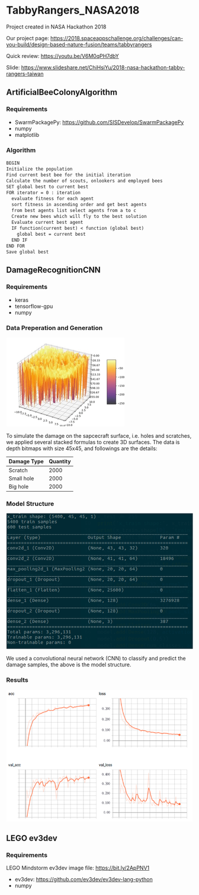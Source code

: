 # TabbyRangers_NASA2018
Project created in NASA Hackathon 2018

Our project page: https://2018.spaceappschallenge.org/challenges/can-you-build/design-based-nature-fusion/teams/tabbyrangers

Quick review: https://youtu.be/V6M0qPH7dbY

Slide: https://www.slideshare.net/ChiHsiYu/2018-nasa-hackathon-tabby-rangers-taiwan

## ArtificialBeeColonyAlgorithm
### Requirements
* SwarmPackagePy: https://github.com/SISDevelop/SwarmPackagePy
* numpy
* matplotlib


### Algorithm
```
BEGIN
Initialize the population
Find current best bee for the initial iteration
Calculate the number of scouts, onlookers and employed bees
SET global best to current best
FOR iterator = 0 : iteration
  evaluate fitness for each agent
  sort fitness in ascending order and get best agents
  from best agents list select agents from a to c
  Create new bees which will fly to the best solution
  Evaluate current best agent
  IF function(current best) < function (global best)
    global best = current best
  END IF
END FOR
Save global best
```

## DamageRecognitionCNN
### Requirements
* keras
* tensorflow-gpu
* numpy
### Data Preperation and Generation
![data example](https://github.com/b02902032/TabbyRangers_NASA2018/blob/master/images/data_demo.gif)


To simulate the damage on the sapcecraft surface, i.e. holes and scratches, we applied several stacked formulas to create 3D surfaces. The data is depth bitmaps with size 45x45, and followings are the details: 


|Damage Type                    |Quantity                     |
|-------------------------------|-----------------------------|
|Scratch                        |           2000              |
|Small hole                     |           2000              |
|Big hole                       |           2000              |

### Model Structure
![data example](https://github.com/b02902032/TabbyRangers_NASA2018/blob/master/images/summary.png)

We used a convolutional neural network (CNN) to classify and predict the damage samples, the above is the model structure.

### Results
![data example](https://github.com/b02902032/TabbyRangers_NASA2018/blob/master/images/result.png)


## LEGO ev3dev
### Requirements
LEGO Mindstorm ev3dev image file: https://bit.ly/2ApPNV1
* ev3dev: https://github.com/ev3dev/ev3dev-lang-python
* numpy


